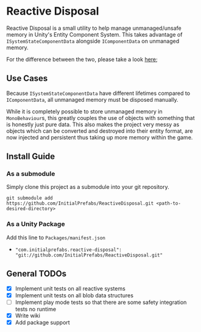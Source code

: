 # Reactive Disposal #

Reactive Disposal is a small utility to help manage unmanaged/unsafe memory in Unity's Entity Component System. This 
takes advantage of `ISystemStateComponentData` alongside `IComponentData` on unmanaged memory.

For the difference between the two, please take a look [here](https://docs.unity3d.com/Packages/com.unity.entities@0.0/manual/system_state_components.html);

## Use Cases ##
Because `ISystemStateComponentData` have different lifetimes compared to `IComponentData`, all unmanaged memory must be 
disposed manually.

While it is completely possible to store unmanaged memory in `MonoBehaviour`s, this greatly couples the use of objects 
with something that is honestly just pure data. This also makes the project very messy as objects which can be converted 
and destroyed into their entity format, are now injected and persistent thus taking up more memory within the game.

## Install Guide ##

### As a submodule ###

Simply clone this project as a submodule into your git repository.

```
git submodule add https://github.com/InitialPrefabs/ReactiveDisposal.git <path-to-desired-directory>
```

### As a Unity Package
Add this line to `Packages/manifest.json`

* `"com.initialprefabs.reactive-disposal": "git://github.com/InitialPrefabs/ReactiveDisposal.git"`

## General TODOs

* [x] Implement unit tests on all reactive systems
* [x] Implement unit tests on all blob data structures
* [ ] Implement play mode tests so that there are some safety integration tests no runtime
* [x] Write wiki
* [x] Add package support
